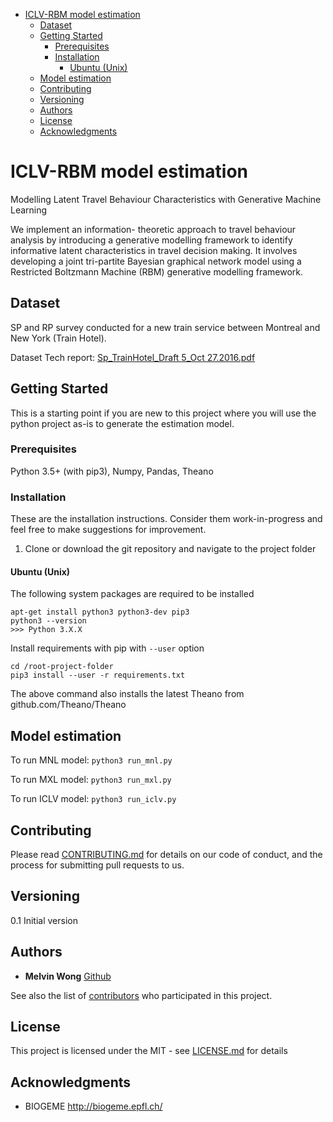 - [ICLV-RBM model estimation](#iclv-rbm-model-estimation)
  * [Dataset](#dataset)
  * [Getting Started](#getting-started)
    + [Prerequisites](#prerequisites)
    + [Installation](#installation)
      - [Ubuntu (Unix)](#ubuntu--unix-)
  * [Model estimation](#model-estimation)
  * [Contributing](#contributing)
  * [Versioning](#versioning)
  * [Authors](#authors)
  * [License](#license)
  * [Acknowledgments](#acknowledgments)

# ICLV-RBM model estimation

Modelling Latent Travel Behaviour Characteristics with Generative Machine Learning

We implement an information-
theoretic approach to travel behaviour analysis by introducing
a generative modelling framework to identify informative latent
characteristics in travel decision making. It involves developing
a joint tri-partite Bayesian graphical network model using a
Restricted Boltzmann Machine (RBM) generative modelling
framework.

## Dataset

SP and RP survey conducted for a new train service between Montreal and New York (Train Hotel).

Dataset Tech report: [Sp_TrainHotel_Draft 5_Oct 27.2016.pdf](https://github.com/LiTrans/ICLV-RBM/blob/master/Sp_TrainHotel_Draft%205_Oct%2027.2016.pdf)

## Getting Started

This is a starting point if you are new to this project where you will use the python project as-is to generate the estimation model.

### Prerequisites

Python 3.5+ (with pip3), Numpy, Pandas, Theano

### Installation

These are the installation instructions. Consider them work-in-progress and feel free to make suggestions for improvement.

1. Clone or download the git repository and navigate to the project folder

#### Ubuntu (Unix)

The following system packages are required to be installed

```
apt-get install python3 python3-dev pip3
python3 --version
>>> Python 3.X.X
```

Install requirements with pip with `--user` option

```
cd /root-project-folder
pip3 install --user -r requirements.txt
```

The above command also installs the latest Theano from github.com/Theano/Theano

## Model estimation

To run MNL model:
``` python3 run_mnl.py ```

To run MXL model:
```python3 run_mxl.py```

To run ICLV model:
```python3 run_iclv.py```

## Contributing

Please read [CONTRIBUTING.md](CONTRIBUTING.md) for details on our code of conduct, and the process for submitting pull requests to us.

## Versioning

0.1 Initial version

## Authors

* **Melvin Wong** [Github](https://github.com/mwong009)

See also the list of [contributors](https://github.com/LiTrans/ICLV-RBM/contributors) who participated in this project.

## License

This project is licensed under the MIT - see [LICENSE.md](LICENSE.md) for details

## Acknowledgments

* BIOGEME http://biogeme.epfl.ch/
